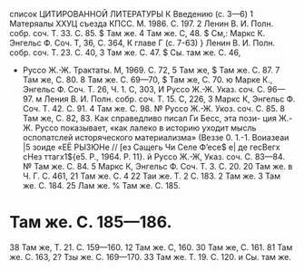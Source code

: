 список
ЦИТИРОВАННОЙ ЛИТЕРАТУРЫ
К Введению (с. 3—6)
1 Матеряалы ХХУЦ съезда КПСС. М. 1986. С. 197.
2 Ленин В. И. Полн. собр. соч. Т. 33. С. 85.
$ Там же.
4 Там же. С, 48.
$ См,: Маркс К. Энгельс Ф. Соч. Т, 36, С. 364,
К главе Г (с. 7-63)
} Ленин В. И. Полн. собр. соч. Т. 23. С. 40,
3 Там же. С. 47.
$ Сы. там же. С. 46,
* Руссо Ж.-Ж. Трактаты. М, 1969. С. 72,
5 Там же,
$ Там же. С. 87.
7 Там же, С. 80.
8 Там же. С. 69—70,
$ Там же, С. 70.
ю Марке К., Энгельс Ф. Соч. Т. 26, Ч. 1. С, 303,
И Руссо Ж.-Ж. Указ. соч. С. 96—97.
м Ления В. И. Полн. собр. соч. Т. 15. С, 226,
3 Маркс К, Энгельс Ф. Соч. Т. 42. С. 91.
4 Там же. С. 98.
№ Руссо Ж.-Ж. Укоз. соч. С. 85.
8 Там же, С. 82, 83. Как справедливо писал Ги Бесс, эта пози-
ция Ж.-Ж. Руссо показывает, «как лалеко в историю уходит мысль
оспопатслей исторяческого материализма» (Веззе 0. 1.-1. Воиазеаи
|5 зоиде «ЕЁ РЫЗЮНе // [ез Сащегь Чи Селе Ф’есе$ е| де гесВегх
сНез ттагх1${е5. Р., 1964. Р. 11}.
й Руссо Ж.-Ж, Указ. соч. С. 83—84.
№ Там же. С. 84.
5 Маркс К, Энгельс Ф. Соч. Т. 3. С. 20.
20 Там же. в Ч. Г. С. 461,
21 Там же. С. 4
22 Таи же. Т. 2 С. 183.
2 Там же.
3 Там же. С. 184.
25 Лам же.
% Там же. С. 185.
# Там же. С. 185—186.
38 Там же, Т. 21. С. 159—160.
12 Там же. С, 160.
30 Там же, С. 161.
81 Там же. С. 163,
2? Тзы же. С. 169—170.
33 Там же. Т. 19. С. 120.
и Сы. там же.
